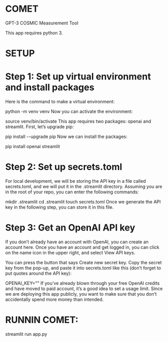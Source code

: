 # COMET
GPT-3 COSMIC Measurement Tool

This app requires python 3.

# **SETUP**
# Step 1: Set up virtual environment and install packages
Here is the command to make a virtual environment:

python -m venv venv
Now you can activate the environment:

source venv/bin/activate
This app requires two packages: openai and streamlit. First, let’s upgrade pip:

pip install --upgrade pip
Now we can install the packages:

pip install openai streamlit


# Step 2: Set up secrets.toml
For local development, we will be storing the API key in a file called secrets.toml, and we will put it in the .streamlit directory. Assuming you are in the root of your repo, you can enter the following commands:

mkdir .streamlit
cd .streamlit
touch secrets.toml
Once we generate the API key in the following step, you can store it in this file.


# Step 3: Get an OpenAI API key
If you don’t already have an account with OpenAI, you can create an account here. Once you have an account and get logged in, you can click on the name icon in the upper right, and select View API keys.

You can press the button that says Create new secret key. Copy the secret key from the pop-up, and paste it into secrets.toml like this (don’t forget to put quotes around the API key):

OPENAI_KEY="<paste-your-key-here-with-quotes>"
If you’ve already blown through your free OpenAI credits and have moved to paid account, it’s a good idea to set a usage limit. Since we are deploying this app publicly, you want to make sure that you don’t accidentally spend more money than intended.
  
# **RUNNIN COMET**:
streamlit run app.py
